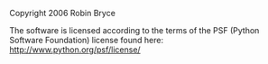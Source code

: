 Copyright 2006 Robin Bryce

The software is licensed according to the terms of the PSF (Python Software Foundation) license found here: http://www.python.org/psf/license/